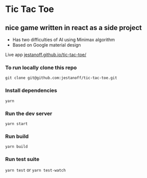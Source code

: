 # Tic Tac Toe
## nice game written in react as a side project
- Has two difficulties of AI using Minimax algorithm
- Based on Google material design

Live app [jestanoff.github.io/tic-tac-toe/](https://jestanoff.github.io/tic-tac-toe/)


### To run locally clone this repo
`git clone git@github.com:jestanoff/tic-tac-toe.git`

### Install dependencies
`yarn`

### Run the dev server
`yarn start`

### Run build
`yarn build`

### Run test suite
`yarn test` or `yarn test-watch`
